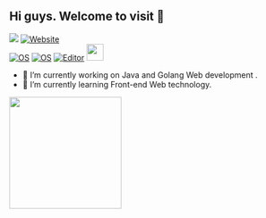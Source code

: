 ## Hi guys. Welcome to visit 👋

<a href="https://github.com/uzdz"><img src="https://img.shields.io/github/stars/uzdz?color=faf408&label=github%20stars&logo=github" /></a>
[![Website](https://img.shields.io/website?color=0ab9e6&style=flat-square&up_message=uzdz&url=http://uzdz.me)](http://uzdz.me)<br/>
[![OS](https://img.shields.io/badge/OS-macOS-informational?style=flat-square&logo=apple&logoColor=white)](https://en.wikipedia.org/wiki/MacOS)
[![OS](https://img.shields.io/badge/OS-Linux-informational?style=flat-square&logo=linux&logoColor=white)](https://en.wikipedia.org/wiki/Linux)
[![Editor](https://img.shields.io/badge/Editor-VSCode-blue?style=flat-square&logo=visual-studio-code&logoColor=white)](https://code.visualstudio.com/)
<img src="https://github.com/TheDudeThatCode/TheDudeThatCode/blob/master/Assets/Developer.gif" width="30px">

- 🔭 I’m currently working on Java and Golang Web development . 
- 🌱 I’m currently learning Front-end Web technology. 

<img src="https://media.giphy.com/media/SWoSkN6DxTszqIKEqv/giphy.gif" align="down" height="200" />
